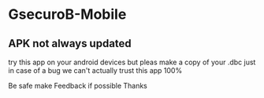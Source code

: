 # GsecuroB-Mobile
## APK not always updated

try this app on your android devices but pleas make a copy of your .dbc just in case of a bug
we can't actually trust this app 100%

Be safe
make Feedback if possible Thanks
